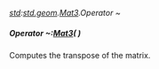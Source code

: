 _[std](../../modules/std/std-module.md):[std.geom](../../modules/std/std-geom.md).[Mat3<T>](../../modules/std/std-geom-mat3.md).Operator ~_
##### Operator ~:[Mat3](../../modules/std/std-geom-mat3.md)<T>(  )
Computes the transpose of the matrix.
